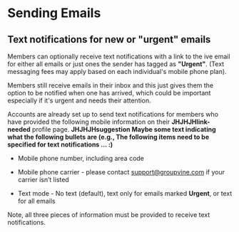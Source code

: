 # Sending Emails

## Text notifications for new or "urgent" emails
<div id="gv-text-notifications"></div>

Members can optionally receive text notifications with a link to the
ive email for either all emails or just ones the sender has tagged as
**"Urgent"**.
(Text messaging fees may apply based on each individual's mobile phone
plan).

Members still receive emails in their inbox and this just gives them
the option to be notified when one has arrived, which could be important
especially if it's urgent and needs their attention.

Accounts are already set up to send text notifications for members who
have provided the following mobile information on their
**JHJHJHlink-needed** profile page.
**JHJHJHsuggestion Maybe some text indicating what the following bullets
are (e.g., The following items need to be specified for text
notifications ... :)**

  * Mobile phone number, including area code

  * Mobile phone carrier - please contact [support@groupvine.com](mailto:support@groupvine.com) if your carrier isn’t listed

  * Text mode - No text (default), text only for emails marked
**Urgent**, or text for all emails

<div class="box-text">
Note, all three pieces of information must be provided to receive text
notifications.
</div>
